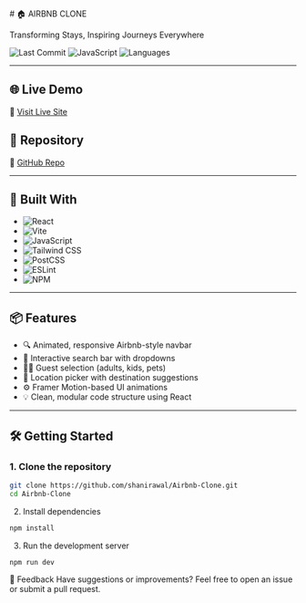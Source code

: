 \# 🏠 AIRBNB CLONE

Transforming Stays, Inspiring Journeys Everywhere

![Last Commit](https://img.shields.io/github/last-commit/shanirawal/Airbnb-Clone)
![JavaScript](https://img.shields.io/badge/javascript-97.9%25-yellow)
![Languages](https://img.shields.io/github/languages/count/shanirawal/Airbnb-Clone)

---

## 🌐 Live Demo

🔗 [Visit Live Site](https://incredible-elf-839e33.netlify.app/)

## 📂 Repository

📁 [GitHub Repo](https://github.com/shanirawal/Airbnb-Clone)

---

## 🚀 Built With

- ![React](https://img.shields.io/badge/-React-61DAFB?logo=react&logoColor=white)
- ![Vite](https://img.shields.io/badge/-Vite-646CFF?logo=vite&logoColor=white)
- ![JavaScript](https://img.shields.io/badge/-JavaScript-F7DF1E?logo=javascript&logoColor=black)
- ![Tailwind CSS](https://img.shields.io/badge/-TailwindCSS-38B2AC?logo=tailwind-css&logoColor=white)
- ![PostCSS](https://img.shields.io/badge/-PostCSS-DD3A0A?logo=postcss&logoColor=white)
- ![ESLint](https://img.shields.io/badge/-ESLint-4B32C3?logo=eslint&logoColor=white)
- ![NPM](https://img.shields.io/badge/-npm-CB3837?logo=npm&logoColor=white)

---

## 📦 Features

- 🔍 Animated, responsive Airbnb-style navbar
- 📅 Interactive search bar with dropdowns
- 🧑‍💼 Guest selection (adults, kids, pets)
- 🌆 Location picker with destination suggestions
- ⚙️ Framer Motion-based UI animations
- 💡 Clean, modular code structure using React

---

## 🛠️ Getting Started

### 1. Clone the repository
```bash
git clone https://github.com/shanirawal/Airbnb-Clone.git
cd Airbnb-Clone
```

2. Install dependencies
```bash
npm install
```

3. Run the development server
```bash
npm run dev
```
💬 Feedback
Have suggestions or improvements? Feel free to open an issue or submit a pull request.


